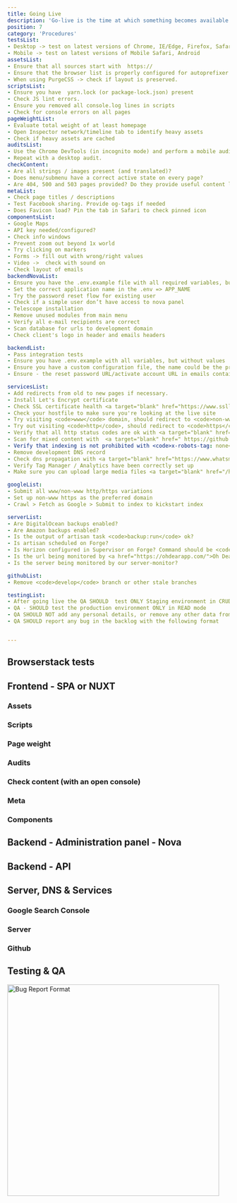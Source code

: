 ```yaml
---
title: Going Live
description: 'Go-live is the time at which something becomes available for use. In software development, go-live is the point at which code moves from the test environment to the production environment.'
position: 7
category: 'Procedures'
testsList:
- Desktop -> test on latest versions of Chrome, IE/Edge, Firefox, Safari
- Mobile -> test on latest versions of Mobile Safari, Android
assetsList:
- Ensure that all sources start with  https://
- Ensure that the browser list is properly configured for autoprefixer and babel-preset-env (ie moz- prefix)
- When using PurgeCSS -> check if layout is preserved.
scriptsList:
- Ensure you have  yarn.lock (or package-lock.json) present
- Check JS lint errors.
- Ensure you removed all console.log lines in scripts
- Check for console errors on all pages
pageWeightList:
- Evaluate total weight of at least homepage
- Open Inspector network/timeline tab to identify heavy assets
- Check if heavy assets are cached
auditsList:
- Use the Chrome DevTools (in incognito mode) and perform a mobile audit (with throttling) to fix common problems.
- Repeat with a desktop audit.
checkContent:
- Are all strings / images present (and translated)?
- Does menu/submenu have a correct active state on every page?
- Are 404, 500 and 503 pages provided? Do they provide useful content like 'back to home', search or a navigation tree?
metaList:
- Check page titles / descriptions
- Test Facebook sharing. Provide og-tags if needed
- Does Favicon load? Pin the tab in Safari to check pinned icon
componentsList:
- Google Maps
- API key needed/configured?
- Check info windows
- Prevent zoom out beyond 1x world
- Try clicking on markers
- Forms -> fill out with wrong/right values
- Video ->  check with sound on
- Check layout of emails
backendNovaList:
- Ensure you have the .env.example file with all required variables, but without values
- Set the correct application name in the .env => APP_NAME
- Try the password reset flow for existing user
- Check if a simple user don’t have access to nova panel
- Telescope installation
- Remove unused modules from main menu
- Verify all e-mail recipients are correct
- Scan database for urls to development domain
- Check client's logo in header and emails headers

backendList:
- Pass integration tests
- Ensure you have .env.example with all variables, but without values
- Ensure you have a custom configuration file, the name could be the project name (ie promopanda.php) - this should contain variables as frontend_app_fqdn
- Ensure - the reset password URL/activate account URL in emails contains the production domain (they should use the frontend_app_fqdn as domain)

servicesList:
- Add redirects from old to new pages if necessary.
- Install Let's Encrypt certificate
- Check SSL certificate health <a target="blank" href="https://www.ssllabs.com/ssltest/">https://www.ssllabs.com/ssltest/</a> 
- Check your hostfile to make sure you're looking at the live site
- Try visiting <code>www</code> domain, should redirect to <code>non-www</code>
- Try out visiting <code>http</code>, should redirect to <code>https</code>
- Verify that all http status codes are ok with <a target="blank" href="https://github.com/spatie/http-status-check">https://github.com/spatie/http-status-check</a>  
- Scan for mixed content with  <a target="blank" href=" https://github.com/spatie/mixed-content-scanner-cli"> https://github.com/spatie/mixed-content-scanner-cli</a> 
- Verify that indexing is not prohibited with <code>x-robots-tag: none</code> by checking <code>curl -I https://url | grep 'x-robots-tag'</code>. Allow robots in <code>.env</code>
- Remove development DNS record
- Check dns propagation with <a target="blank" href="https://www.whatsmydns.net/">https://www.whatsmydns.net/</a>  
- Verify Tag Manager / Analytics have been correctly set up
- Make sure you can upload large media files <a target="blank" href="/hints/how-to-do">see this</a>

googleList:
- Submit all www/non-www http/https variations
- Set up non-www https as the preferred domain
- Crawl > Fetch as Google > Submit to index to kickstart index

serverList:
- Are DigitalOcean backups enabled?
- Are Amazon backups enabled?
- Is the output of artisan task <code>backup:run</code> ok?
- Is artisan scheduled on Forge?
- Is Horizon configured in Supervisor on Forge? Command should be <code>php artisan horizon</code>. Path should be <code>/home/forge/my-new-site.com/current</code>
- Is the url being monitored by <a href="https://ohdearapp.com/">Oh Dear!</a>?
- Is the server being monitored by our server-monitor?

githubList:
- Remove <code>develop</code> branch or other stale branches

testingList:
- After going live the QA SHOULD  test ONLY Staging environment in CRUD mode (editing, adding, deleting resources)
- QA - SHOULD test the production environment ONLY in READ mode
- QA SHOULD NOT add any personal details, or remove any other data from the production
- QA SHOULD report any bug in the backlog with the following format


---
```


## Browserstack tests
<base-list :list="testsList"></base-list>

## Frontend - SPA or NUXT

### Assets
<base-list :list="assetsList"></base-list>

### Scripts
<base-list :list="scriptsList"></base-list>

### Page weight
<base-list :list="pageWeightList"></base-list>

### Audits
<base-list :list="auditsList"></base-list>

### Check content (with an open console)
<base-list :list="checkContent"></base-list>

### Meta
<base-list :list="metaList"></base-list>

### Components
<base-list :list="componentsList"></base-list>

## Backend - Administration panel - Nova
<base-list :list="backendNovaList"></base-list>

## Backend - API
<base-list :list="backendList"></base-list>

## Server, DNS & Services
<base-list :list="servicesList"></base-list>

### Google Search Console
<base-list :list="googleList"></base-list>

### Server
<base-list :list="serverList"></base-list>

### Github
<base-list :list="githubList"></base-list>

## Testing & QA
<base-list :list="testingList"></base-list>

<img src="/bug-report-format.png" width="480" height="480" alt="Bug Report Format"/>

